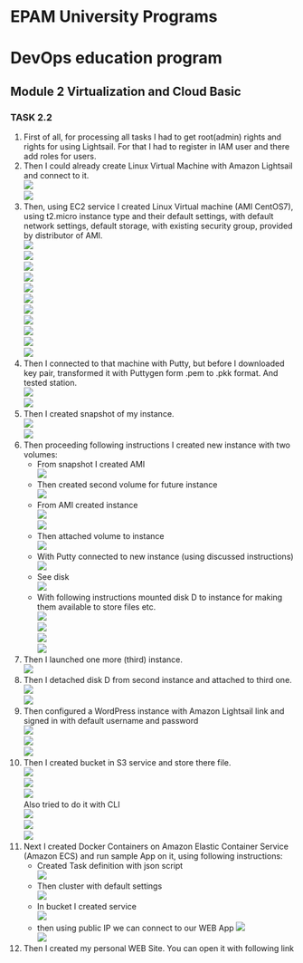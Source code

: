 # EPAM University Programs
# DevOps education program
## Module 2 Virtualization and Cloud Basic

### TASK 2.2
1. First of all, for processing all tasks I had to get root(admin) rights and rights for using Lightsail. For that I had to register in IAM user and there add roles for users.
2. Then I could already create Linux Virtual Machine with Amazon Lightsail and connect to it. <br>
![](https://github.com/Bogdan1707/DevOps_online_Kyiv_2020Q42021Q1/blob/main/m2/task2.2/images/1.png?raw=true)<br>
![](https://github.com/Bogdan1707/DevOps_online_Kyiv_2020Q42021Q1/blob/main/m2/task2.2/images/2.png?raw=true)<br>
3. Then, using EC2 service I created Linux Virtual machine (AMI CentOS7), using t2.micro instance type and their default settings, with default network settings, default storage, with existing security group, provided by distributor of AMI. <br>
![](https://github.com/Bogdan1707/DevOps_online_Kyiv_2020Q42021Q1/blob/main/m2/task2.2/images/3.png?raw=true)<br>
![](https://github.com/Bogdan1707/DevOps_online_Kyiv_2020Q42021Q1/blob/main/m2/task2.2/images/4.png?raw=true)<br>
![](https://github.com/Bogdan1707/DevOps_online_Kyiv_2020Q42021Q1/blob/main/m2/task2.2/images/5.png?raw=true)<br>
![](https://github.com/Bogdan1707/DevOps_online_Kyiv_2020Q42021Q1/blob/main/m2/task2.2/images/6.png?raw=true)<br>
![](https://github.com/Bogdan1707/DevOps_online_Kyiv_2020Q42021Q1/blob/main/m2/task2.2/images/7.png?raw=true)<br>
![](https://github.com/Bogdan1707/DevOps_online_Kyiv_2020Q42021Q1/blob/main/m2/task2.2/images/8.png?raw=true)<br>
![](https://github.com/Bogdan1707/DevOps_online_Kyiv_2020Q42021Q1/blob/main/m2/task2.2/images/9.png?raw=true)<br>
![](https://github.com/Bogdan1707/DevOps_online_Kyiv_2020Q42021Q1/blob/main/m2/task2.2/images/10.png?raw=true)<br>
![](https://github.com/Bogdan1707/DevOps_online_Kyiv_2020Q42021Q1/blob/main/m2/task2.2/images/11.png?raw=true)<br>
![](https://github.com/Bogdan1707/DevOps_online_Kyiv_2020Q42021Q1/blob/main/m2/task2.2/images/12.png?raw=true)<br>
![](https://github.com/Bogdan1707/DevOps_online_Kyiv_2020Q42021Q1/blob/main/m2/task2.2/images/13.png?raw=true)<br>
4. Then I connected to that machine with Putty, but before I downloaded key pair, transformed it with Puttygen form .pem to .pkk format. And tested station. <br>
![](https://github.com/Bogdan1707/DevOps_online_Kyiv_2020Q42021Q1/blob/main/m2/task2.2/images/14.png?raw=true)<br>
![](https://github.com/Bogdan1707/DevOps_online_Kyiv_2020Q42021Q1/blob/main/m2/task2.2/images/15.png?raw=true)<br>
5. Then I created snapshot of my instance. <br>
![](https://github.com/Bogdan1707/DevOps_online_Kyiv_2020Q42021Q1/blob/main/m2/task2.2/images/16.png?raw=true)<br>
![](https://github.com/Bogdan1707/DevOps_online_Kyiv_2020Q42021Q1/blob/main/m2/task2.2/images/17.png?raw=true)<br>
6. Then proceeding following instructions I created new instance with two volumes: <br>
    * From snapshot I created AMI <br>
    ![](https://github.com/Bogdan1707/DevOps_online_Kyiv_2020Q42021Q1/blob/main/m2/task2.2/images/18.png?raw=true)<br>
    * Then created second volume for future instance <br>
    ![](https://github.com/Bogdan1707/DevOps_online_Kyiv_2020Q42021Q1/blob/main/m2/task2.2/images/19.png?raw=true)<br>
    * From AMI created instance <br>
    ![](https://github.com/Bogdan1707/DevOps_online_Kyiv_2020Q42021Q1/blob/main/m2/task2.2/images/20.png?raw=true)<br>
    ![](https://github.com/Bogdan1707/DevOps_online_Kyiv_2020Q42021Q1/blob/main/m2/task2.2/images/21.png?raw=true)<br>
    * Then attached volume to instance <br>
    ![](https://github.com/Bogdan1707/DevOps_online_Kyiv_2020Q42021Q1/blob/main/m2/task2.2/images/22.png?raw=true)<br>
    * With Putty connected to new instance (using discussed instructions)
    ![](https://github.com/Bogdan1707/DevOps_online_Kyiv_2020Q42021Q1/blob/main/m2/task2.2/images/23.png?raw=true)<br>
    * See disk <br>
    ![](https://github.com/Bogdan1707/DevOps_online_Kyiv_2020Q42021Q1/blob/main/m2/task2.2/images/24.png?raw=true)<br>
    * With following instructions mounted disk D to instance for making them available to store files etc. <br>
    ![](https://github.com/Bogdan1707/DevOps_online_Kyiv_2020Q42021Q1/blob/main/m2/task2.2/images/25.png?raw=true)<br>
    ![](https://github.com/Bogdan1707/DevOps_online_Kyiv_2020Q42021Q1/blob/main/m2/task2.2/images/26.png?raw=true)<br>
    ![](https://github.com/Bogdan1707/DevOps_online_Kyiv_2020Q42021Q1/blob/main/m2/task2.2/images/27.png?raw=true)<br>
    ![](https://github.com/Bogdan1707/DevOps_online_Kyiv_2020Q42021Q1/blob/main/m2/task2.2/images/28.png?raw=true)<br>
7. Then I launched one more (third) instance. <br>
![](https://github.com/Bogdan1707/DevOps_online_Kyiv_2020Q42021Q1/blob/main/m2/task2.2/images/29.png?raw=true)<br>
8.  Then I detached disk D from second instance and attached to third one. <br>
![](https://github.com/Bogdan1707/DevOps_online_Kyiv_2020Q42021Q1/blob/main/m2/task2.2/images/30.png?raw=true)<br>
![](https://github.com/Bogdan1707/DevOps_online_Kyiv_2020Q42021Q1/blob/main/m2/task2.2/images/31.png?raw=true)<br>
9. Then configured a WordPress instance with Amazon Lightsail link and signed in with default username and password <br>
 ![](https://github.com/Bogdan1707/DevOps_online_Kyiv_2020Q42021Q1/blob/main/m2/task2.2/images/32.png?raw=true)<br>
 ![](https://github.com/Bogdan1707/DevOps_online_Kyiv_2020Q42021Q1/blob/main/m2/task2.2/images/33.png?raw=true)<br>
 ![](https://github.com/Bogdan1707/DevOps_online_Kyiv_2020Q42021Q1/blob/main/m2/task2.2/images/34.png?raw=true)<br>
 10. Then I created bucket in S3 service and store there file.<br>
 ![](https://github.com/Bogdan1707/DevOps_online_Kyiv_2020Q42021Q1/blob/main/m2/task2.2/images/35.png?raw=true)<br>
 ![](https://github.com/Bogdan1707/DevOps_online_Kyiv_2020Q42021Q1/blob/main/m2/task2.2/images/36.png?raw=true)<br>
 ![](https://github.com/Bogdan1707/DevOps_online_Kyiv_2020Q42021Q1/blob/main/m2/task2.2/images/37.png?raw=true)<br>
 Also tried to do it with CLI<br>
 ![](https://github.com/Bogdan1707/DevOps_online_Kyiv_2020Q42021Q1/blob/main/m2/task2.2/images/38.png?raw=true)<br>
 ![](https://github.com/Bogdan1707/DevOps_online_Kyiv_2020Q42021Q1/blob/main/m2/task2.2/images/39.png?raw=true)<br>
 ![](https://github.com/Bogdan1707/DevOps_online_Kyiv_2020Q42021Q1/blob/main/m2/task2.2/images/40.png?raw=true)<br>
11. Next I created Docker Containers on Amazon Elastic Container Service (Amazon ECS) and run sample App on it, using following instructions: <br>
    * Created Task definition with json script <br>
    ![](https://github.com/Bogdan1707/DevOps_online_Kyiv_2020Q42021Q1/blob/main/m2/task2.2/images/41.png?raw=true)<br>
    * Then cluster with default settings <br>
    ![](https://github.com/Bogdan1707/DevOps_online_Kyiv_2020Q42021Q1/blob/main/m2/task2.2/images/42.png?raw=true)<br>
    * In bucket I created service <br>
    ![](https://github.com/Bogdan1707/DevOps_online_Kyiv_2020Q42021Q1/blob/main/m2/task2.2/images/43.png?raw=true)<br>
    * then using public IP we can connect to our WEB App
    ![](https://github.com/Bogdan1707/DevOps_online_Kyiv_2020Q42021Q1/blob/main/m2/task2.2/images/44.png?raw=true)<br>
    ![](https://github.com/Bogdan1707/DevOps_online_Kyiv_2020Q42021Q1/blob/main/m2/task2.2/images/45.png?raw=true)<br>
12. Then I created my personal WEB Site. You can open it with following link <br>
